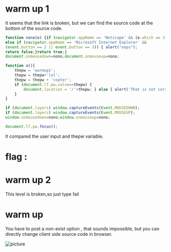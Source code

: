 # warm up 1
It seems that the link is broken, but we can find the source code at the bottom of the source code.
```javascript
function nono(e) {if (navigator.appName == 'Netscape' && (e.which == 3 || e.which == 2)) return false;
else if (navigator.appName == 'Microsoft Internet Explorer' && 
(event.button == 2 || event.button == 3)) { alert("oops");
return false;}return true;}
document.onmousedown=nono;document.onmouseup=nono;

function a(){
	thepw = 'warmup1';
	thepw = thepw+'lol';
	thepw = thepw + 'copter';
	if (document.lf.pw.value==thepw) {
		document.location = '/'+thepw; } else { alert('That is not correct. Please try again.');
	}
}

if (document.layers) window.captureEvents(Event.MOUSEDOWN);
if (document.layers) window.captureEvents(Event.MOUSEUP);
window.onmousedown=nono;window.onmouseup=nono;

document.lf.pw.focus();

```
It compared the user input and thepw variable.
# flag : 

# warm up 2

This level is broken,so just type fail
# warm up 

You have to post a non-exist option , that sounds impossible, but you can directly change client side source code in browser.

![picture]()